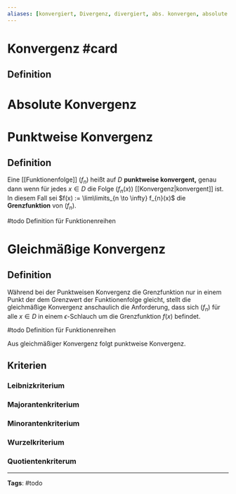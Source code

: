 ```yaml
---
aliases: [konvergiert, Divergenz, divergiert, abs. konvergen, absolute konvergen, absolute Konvergenz]
---
```


# Konvergenz #card
## Definition


# Absolute Konvergenz


# Punktweise Konvergenz
## Definition
Eine [[Funktionenfolge]] $(f_n)$ heißt auf $D$ **punktweise konvergent,** genau dann wenn für jedes $x \in D$ die Folge $(f_{n}(x))$ [[Konvergenz|konvergent]] ist. In diesem Fall sei $f(x) := \lim\limits_{n \to \infty} f_{n}(x)$ die **Grenzfunktion** von $(f_{n})$.

#todo Definition für Funktionenreihen

# Gleichmäßige Konvergenz
## Definition
Während bei der Punktweisen Konvergenz die Grenzfunktion nur in einem Punkt der dem Grenzwert der Funktionenfolge gleicht, stellt die gleichmäßige Konvergenz anschaulich die Anforderung, dass sich $(f_{n})$ für alle $x \in D$ in einem $\epsilon$-Schlauch um die Grenzfunktion $f(x)$ befindet.

#todo Definition für Funktionenreihen

Aus gleichmäßiger Konvergenz folgt punktweise Konvergenz.

## Kriterien
### Leibnizkriterium
### Majorantenkriterium
### Minorantenkriterium
### Wurzelkriterium
### Quotientenkriterum

---
**Tags**: #todo 